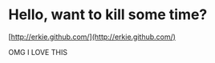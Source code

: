 <!--
id: 1205923029
link: http://tumblr.atmos.org/post/1205923029/hello-want-to-kill-some-time
slug: hello-want-to-kill-some-time
date: Tue Sep 28 2010 13:47:46 GMT-0700 (PDT)
publish: 2010-09-028
tags: 
title: Hello, want to kill some time?
-->


Hello, want to kill some time?
==============================

[http://erkie.github.com/](http://erkie.github.com/)

OMG I LOVE THIS

